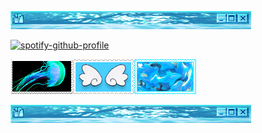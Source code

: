 ![divider3](divider3.webp)

[![spotify-github-profile](https://spotify-github-profile.kittinanx.com/api/view?uid=pwrhjcc1f6bl27upw72owi0xa&cover_image=true&theme=default&show_offline=true&background_color=4bcfcf&interchange=false&bar_color=ffffff&bar_color_cover=false)](https://github.com/kittinan/spotify-github-profile)

![stamp1](stamp1.webp)![stamp2](stamp2.webp)![stamp3](stamp3.png)

![divider3](divider3.webp)
